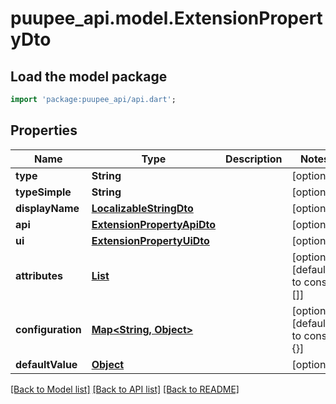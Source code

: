 # puupee_api.model.ExtensionPropertyDto

## Load the model package
```dart
import 'package:puupee_api/api.dart';
```

## Properties
Name | Type | Description | Notes
------------ | ------------- | ------------- | -------------
**type** | **String** |  | [optional] 
**typeSimple** | **String** |  | [optional] 
**displayName** | [**LocalizableStringDto**](LocalizableStringDto.md) |  | [optional] 
**api** | [**ExtensionPropertyApiDto**](ExtensionPropertyApiDto.md) |  | [optional] 
**ui** | [**ExtensionPropertyUiDto**](ExtensionPropertyUiDto.md) |  | [optional] 
**attributes** | [**List<ExtensionPropertyAttributeDto>**](ExtensionPropertyAttributeDto.md) |  | [optional] [default to const []]
**configuration** | [**Map<String, Object>**](Object.md) |  | [optional] [default to const {}]
**defaultValue** | [**Object**](.md) |  | [optional] 

[[Back to Model list]](../README.md#documentation-for-models) [[Back to API list]](../README.md#documentation-for-api-endpoints) [[Back to README]](../README.md)


